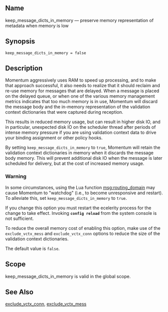 <a name="conf.ref.keep_message_dicts_in_memory"></a>
## Name

keep_message_dicts_in_memory — preserve memory representation of metadata when memory is low

## Synopsis

`keep_message_dicts_in_memory = false`

<a name="idp25045904"></a>
## Description

Momentum aggressively uses RAM to speed up processing, and to make that approach successful, it also needs to realize that it should reclaim and re-use memory for messages that are delayed. When a message is placed on the delayed queue, or when one of the various memory management metrics indicates that too much memory is in use, Momentum will discard the message body and the in-memory representation of the validation context dictionaries that were captured during reception.

This results in reduced memory usage, but can result in higher disk IO, and in particular, unexpected disk IO on the scheduler thread after periods of intense memory pressure if you are using validation context data to drive your binding assignment or other policy hooks.

By setting `keep_message_dicts_in_memory` to `true`, Momentum will retain the validation context dictionaries in memory when it discards the message body memory. This will prevent additional disk IO when the message is later scheduled for delivery, but at the cost of increased memory usage.

### Warning

In some circumstances, using the Lua function [msg:routing_domain](lua.ref.msg_routing_domain.php "msg:routing_domain") may cause Momentum to "watchdog" (i.e., to become unresponsive and restart). To alleviate this, set `keep_message_dicts_in_memory` to `true`.

If you change this option you must restart the ecelerity process for the change to take effect. Invoking **`config reload`**         from the system console is not sufficient.

To reduce the overall memory cost of enabling this option, make use of the `exclude_vctx_mess` and `exclude_vctx_conn` options to reduce the size of the validation context dictionaries.

The default value is `false`.

<a name="idp25056528"></a>
## Scope

keep_message_dicts_in_memory is valid in the global scope.

<a name="idp25058368"></a>
## See Also

[exclude_vctx_conn](conf.ref.exclude_vctx_conn.php "exclude_vctx_conn"), [exclude_vctx_mess](conf.ref.exclude_vctx_mess.php "exclude_vctx_mess")
